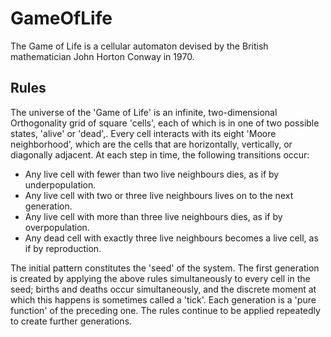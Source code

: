 # GameOfLife
The Game of Life is a cellular automaton devised by the British mathematician John Horton Conway in 1970.

## Rules
The universe of the 'Game of Life' is an infinite, two-dimensional Orthogonality grid of square 'cells', each of which is in one of two possible states, 'alive' or 'dead',. Every cell interacts with its eight 'Moore neighborhood', which are the cells that are horizontally, vertically, or diagonally adjacent. At each step in time, the following transitions occur:
- Any live cell with fewer than two live neighbours dies, as if by underpopulation.
- Any live cell with two or three live neighbours lives on to the next generation.
- Any live cell with more than three live neighbours dies, as if by overpopulation.
- Any dead cell with exactly three live neighbours becomes a live cell, as if by reproduction.

The initial pattern constitutes the 'seed' of the system. The first generation is created by applying the above rules simultaneously to every cell in the seed; births and deaths occur simultaneously, and the discrete moment at which this happens is sometimes called a 'tick'. Each generation is a 'pure function' of the preceding one. The rules continue to be applied repeatedly to create further generations.
